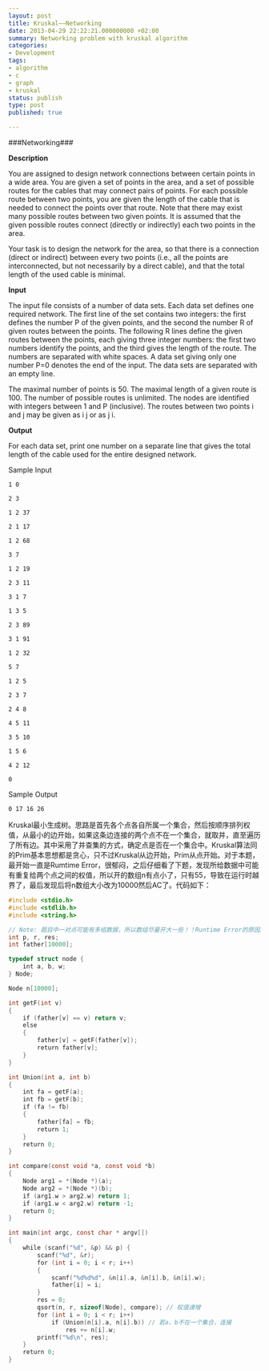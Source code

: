 ```yaml
---
layout: post
title: Kruskal——Networking
date: 2013-04-29 22:22:21.000000000 +02:00
summary: Networking problem with kruskal algorithm
categories:
- Development
tags:
- algorithm
- c
- graph
- kruskal
status: publish
type: post
published: true

---
```


###Networking###


**Description**

You are assigned to design network connections between certain points in a wide area. You are given a set of points in the area, and a set of possible routes for the cables that may connect pairs of points. For each possible route between two points, you are given the length of the cable that is needed to connect the points over that route. Note that there may exist many possible routes between two given points. It is assumed that the given possible routes connect (directly or indirectly) each two points in the area.

Your task is to design the network for the area, so that there is a connection (direct or indirect) between every two points (i.e., all the points are interconnected, but not necessarily by a direct cable), and that the total length of the used cable is minimal.

**Input**

The input file consists of a number of data sets. Each data set defines one required network. The first line of the set contains two integers: the first defines the number P of the given points, and the second the number R of given routes between the points. The following R lines define the given routes between the points, each giving three integer numbers: the first two numbers identify the points, and the third gives the length of the route. The numbers are separated with white spaces. A data set giving only one number P=0 denotes the end of the input. The data sets are separated with an empty line.

The maximal number of points is 50. The maximal length of a given route is 100. The number of possible routes is unlimited. The nodes are identified with integers between 1 and P (inclusive). The routes between two points i and j may be given as i j or as j i.

**Output**

For each data set, print one number on a separate line that gives the total length of the cable used for the entire designed network.

Sample Input

`1 0`

`2 3`

`1 2 37`

`2 1 17`

`1 2 68`

`3 7`

`1 2 19`

`2 3 11`

`3 1 7`

`1 3 5`

`2 3 89`

`3 1 91`

`1 2 32`

`5 7`

`1 2 5`

`2 3 7`

`2 4 8`

`4 5 11`

`3 5 10`

`1 5 6`

`4 2 12`

`0`

Sample Output

`0 17 16 26 `


Kruskal最小生成树。思路是首先各个点各自所属一个集合，然后按顺序排列权值，从最小的边开始，如果这条边连接的两个点不在一个集合，就取并，直至遍历了所有边。其中采用了并查集的方式，确定点是否在一个集合中。Kruskal算法同的Prim基本思想都是贪心，只不过Kruskal从边开始，Prim从点开始。对于本题，最开始一直是Rumtime Error，很郁闷，之后仔细看了下题，发现所给数据中可能有重复给两个点之间的权值，所以开的数组n有点小了，只有55，导致在运行时越界了，最后发现后将n数组大小改为10000然后AC了。代码如下：

```c
#include <stdio.h>
#include <stdlib.h>
#include <string.h>

// Note: 题目中一对点可能有多组数据，所以数组尽量开大一些！！Runtime Error的原因。
int p, r, res;
int father[10000];

typedef struct node {
    int a, b, w;
} Node;

Node n[10000];

int getF(int v)
{
    if (father[v] == v) return v;
    else
    {
        father[v] = getF(father[v]);
        return father[v];
    }
}

int Union(int a, int b)
{
    int fa = getF(a);
    int fb = getF(b);
    if (fa != fb)
    {
        father[fa] = fb;
        return 1;
    }
    return 0;
}

int compare(const void *a, const void *b)
{
    Node arg1 = *(Node *)(a);
    Node arg2 = *(Node *)(b);
    if (arg1.w > arg2.w) return 1;
    if (arg1.w < arg2.w) return -1;
    return 0;
}

int main(int argc, const char * argv[])
{
    while (scanf("%d", &p) && p) {
        scanf("%d", &r);
        for (int i = 0; i < r; i++)
        {
            scanf("%d%d%d", &n[i].a, &n[i].b, &n[i].w);
            father[i] = i;
        }
        res = 0;
        qsort(n, r, sizeof(Node), compare); // 权值递增
        for (int i = 0; i < r; i++)
            if (Union(n[i].a, n[i].b)) // 若a、b不在一个集合，连接
                res += n[i].w;
        printf("%d\n", res);
    }
    return 0;
}
```